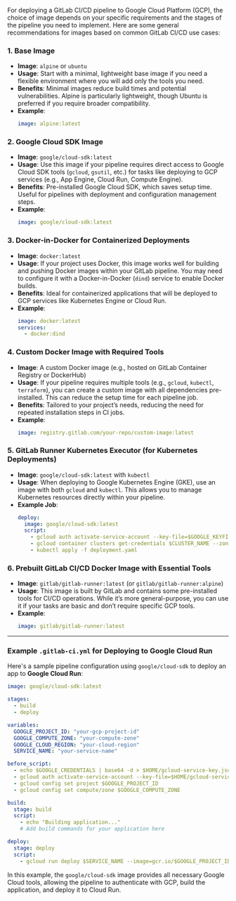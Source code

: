 For deploying a GitLab CI/CD pipeline to Google Cloud Platform (GCP), the choice of image depends on your specific requirements and the stages of the pipeline you need to implement. Here are some general recommendations for images based on common GitLab CI/CD use cases:

### 1. **Base Image**
   - **Image**: `alpine` or `ubuntu`
   - **Usage**: Start with a minimal, lightweight base image if you need a flexible environment where you will add only the tools you need. 
   - **Benefits**: Minimal images reduce build times and potential vulnerabilities. Alpine is particularly lightweight, though Ubuntu is preferred if you require broader compatibility.
   - **Example**: 
     ```yaml
     image: alpine:latest
     ```

### 2. **Google Cloud SDK Image**
   - **Image**: `google/cloud-sdk:latest`
   - **Usage**: Use this image if your pipeline requires direct access to Google Cloud SDK tools (`gcloud`, `gsutil`, etc.) for tasks like deploying to GCP services (e.g., App Engine, Cloud Run, Compute Engine).
   - **Benefits**: Pre-installed Google Cloud SDK, which saves setup time. Useful for pipelines with deployment and configuration management steps.
   - **Example**:
     ```yaml
     image: google/cloud-sdk:latest
     ```

### 3. **Docker-in-Docker for Containerized Deployments**
   - **Image**: `docker:latest`
   - **Usage**: If your project uses Docker, this image works well for building and pushing Docker images within your GitLab pipeline. You may need to configure it with a Docker-in-Docker (`dind`) service to enable Docker builds.
   - **Benefits**: Ideal for containerized applications that will be deployed to GCP services like Kubernetes Engine or Cloud Run.
   - **Example**:
     ```yaml
     image: docker:latest
     services:
       - docker:dind
     ```

### 4. **Custom Docker Image with Required Tools**
   - **Image**: A custom Docker image (e.g., hosted on GitLab Container Registry or DockerHub)
   - **Usage**: If your pipeline requires multiple tools (e.g., `gcloud`, `kubectl`, `terraform`), you can create a custom image with all dependencies pre-installed. This can reduce the setup time for each pipeline job.
   - **Benefits**: Tailored to your project’s needs, reducing the need for repeated installation steps in CI jobs.
   - **Example**:
     ```yaml
     image: registry.gitlab.com/your-repo/custom-image:latest
     ```

### 5. **GitLab Runner Kubernetes Executor (for Kubernetes Deployments)**
   - **Image**: `google/cloud-sdk:latest` with `kubectl`
   - **Usage**: When deploying to Google Kubernetes Engine (GKE), use an image with both `gcloud` and `kubectl`. This allows you to manage Kubernetes resources directly within your pipeline.
   - **Example Job**:
     ```yaml
     deploy:
       image: google/cloud-sdk:latest
       script:
         - gcloud auth activate-service-account --key-file=$GOOGLE_KEYFILE
         - gcloud container clusters get-credentials $CLUSTER_NAME --zone $ZONE
         - kubectl apply -f deployment.yaml
     ```

### 6. **Prebuilt GitLab CI/CD Docker Image with Essential Tools**
   - **Image**: `gitlab/gitlab-runner:latest` (or `gitlab/gitlab-runner:alpine`)
   - **Usage**: This image is built by GitLab and contains some pre-installed tools for CI/CD operations. While it’s more general-purpose, you can use it if your tasks are basic and don’t require specific GCP tools.
   - **Example**:
     ```yaml
     image: gitlab/gitlab-runner:latest
     ```

---

### Example `.gitlab-ci.yml` for Deploying to Google Cloud Run

Here's a sample pipeline configuration using `google/cloud-sdk` to deploy an app to **Google Cloud Run**:

```yaml
image: google/cloud-sdk:latest

stages:
  - build
  - deploy

variables:
  GOOGLE_PROJECT_ID: "your-gcp-project-id"
  GOOGLE_COMPUTE_ZONE: "your-compute-zone"
  GOOGLE_CLOUD_REGION: "your-cloud-region"
  SERVICE_NAME: "your-service-name"

before_script:
  - echo $GOOGLE_CREDENTIALS | base64 -d > $HOME/gcloud-service-key.json
  - gcloud auth activate-service-account --key-file=$HOME/gcloud-service-key.json
  - gcloud config set project $GOOGLE_PROJECT_ID
  - gcloud config set compute/zone $GOOGLE_COMPUTE_ZONE

build:
  stage: build
  script:
    - echo "Building application..."
    # Add build commands for your application here

deploy:
  stage: deploy
  script:
    - gcloud run deploy $SERVICE_NAME --image=gcr.io/$GOOGLE_PROJECT_ID/$IMAGE_NAME --region=$GOOGLE_CLOUD_REGION --platform=managed
```

In this example, the `google/cloud-sdk` image provides all necessary Google Cloud tools, allowing the pipeline to authenticate with GCP, build the application, and deploy it to Cloud Run.
